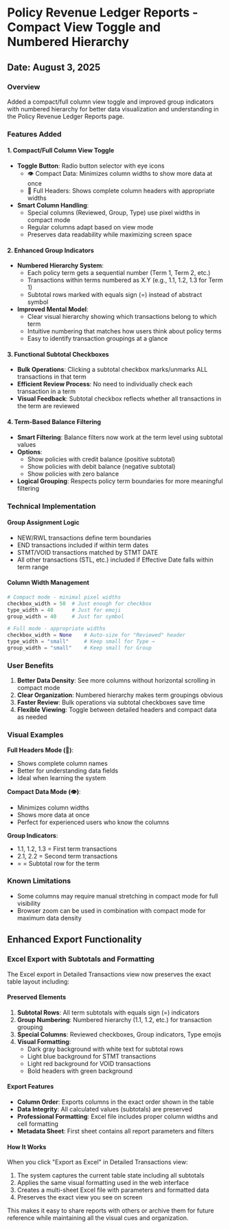 # Policy Revenue Ledger Reports - Compact View Toggle and Numbered Hierarchy

## Date: August 3, 2025

### Overview
Added a compact/full column view toggle and improved group indicators with numbered hierarchy for better data visualization and understanding in the Policy Revenue Ledger Reports page.

### Features Added

#### 1. Compact/Full Column View Toggle
- **Toggle Button**: Radio button selector with eye icons
  - 👁️ Compact Data: Minimizes column widths to show more data at once
  - 👀 Full Headers: Shows complete column headers with appropriate widths
- **Smart Column Handling**:
  - Special columns (Reviewed, Group, Type) use pixel widths in compact mode
  - Regular columns adapt based on view mode
  - Preserves data readability while maximizing screen space

#### 2. Enhanced Group Indicators
- **Numbered Hierarchy System**:
  - Each policy term gets a sequential number (Term 1, Term 2, etc.)
  - Transactions within terms numbered as X.Y (e.g., 1.1, 1.2, 1.3 for Term 1)
  - Subtotal rows marked with equals sign (=) instead of abstract symbol
- **Improved Mental Model**:
  - Clear visual hierarchy showing which transactions belong to which term
  - Intuitive numbering that matches how users think about policy terms
  - Easy to identify transaction groupings at a glance

#### 3. Functional Subtotal Checkboxes
- **Bulk Operations**: Clicking a subtotal checkbox marks/unmarks ALL transactions in that term
- **Efficient Review Process**: No need to individually check each transaction in a term
- **Visual Feedback**: Subtotal checkbox reflects whether all transactions in the term are reviewed

#### 4. Term-Based Balance Filtering
- **Smart Filtering**: Balance filters now work at the term level using subtotal values
- **Options**:
  - Show policies with credit balance (positive subtotal)
  - Show policies with debit balance (negative subtotal)
  - Show policies with zero balance
- **Logical Grouping**: Respects policy term boundaries for more meaningful filtering

### Technical Implementation

#### Group Assignment Logic
- NEW/RWL transactions define term boundaries
- END transactions included if within term dates
- STMT/VOID transactions matched by STMT DATE
- All other transactions (STL, etc.) included if Effective Date falls within term range

#### Column Width Management
```python
# Compact mode - minimal pixel widths
checkbox_width = 50  # Just enough for checkbox
type_width = 40      # Just for emoji
group_width = 40     # Just for symbol

# Full mode - appropriate widths
checkbox_width = None    # Auto-size for "Reviewed" header
type_width = "small"     # Keep small for Type →
group_width = "small"    # Keep small for Group
```

### User Benefits
1. **Better Data Density**: See more columns without horizontal scrolling in compact mode
2. **Clear Organization**: Numbered hierarchy makes term groupings obvious
3. **Faster Review**: Bulk operations via subtotal checkboxes save time
4. **Flexible Viewing**: Toggle between detailed headers and compact data as needed

### Visual Examples

**Full Headers Mode (👀)**:
- Shows complete column names
- Better for understanding data fields
- Ideal when learning the system

**Compact Data Mode (👁️)**:
- Minimizes column widths
- Shows more data at once
- Perfect for experienced users who know the columns

**Group Indicators**:
- 1.1, 1.2, 1.3 = First term transactions
- 2.1, 2.2 = Second term transactions
- = = Subtotal row for the term

### Known Limitations
- Some columns may require manual stretching in compact mode for full visibility
- Browser zoom can be used in combination with compact mode for maximum data density

## Enhanced Export Functionality

### Excel Export with Subtotals and Formatting
The Excel export in Detailed Transactions view now preserves the exact table layout including:

#### Preserved Elements
1. **Subtotal Rows**: All term subtotals with equals sign (=) indicators
2. **Group Numbering**: Numbered hierarchy (1.1, 1.2, etc.) for transaction grouping
3. **Special Columns**: Reviewed checkboxes, Group indicators, Type emojis
4. **Visual Formatting**:
   - Dark gray background with white text for subtotal rows
   - Light blue background for STMT transactions
   - Light red background for VOID transactions
   - Bold headers with green background

#### Export Features
- **Column Order**: Exports columns in the exact order shown in the table
- **Data Integrity**: All calculated values (subtotals) are preserved
- **Professional Formatting**: Excel file includes proper column widths and cell formatting
- **Metadata Sheet**: First sheet contains all report parameters and filters

#### How It Works
When you click "Export as Excel" in Detailed Transactions view:
1. The system captures the current table state including all subtotals
2. Applies the same visual formatting used in the web interface
3. Creates a multi-sheet Excel file with parameters and formatted data
4. Preserves the exact view you see on screen

This makes it easy to share reports with others or archive them for future reference while maintaining all the visual cues and organization.